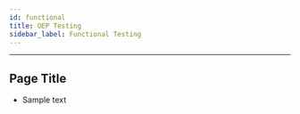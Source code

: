 ```yaml
---
id: functional
title: OEP Testing
sidebar_label: Functional Testing
---
```

------

## Page Title

- Sample text
